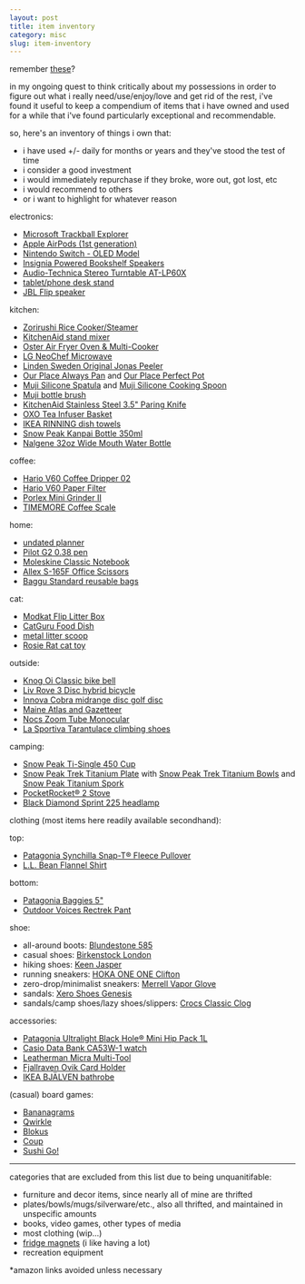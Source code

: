 ```yaml
---
layout: post
title: item inventory
category: misc
slug: item-inventory
---
```

remember [these](misc/buy)?

in my ongoing quest to think critically about my possessions in order to figure out what i really need/use/enjoy/love and get rid of the rest, i've found it useful to keep a compendium of items that i have owned and used for a while that i've found particularly exceptional and recommendable.

so, here's an inventory of things i own that:
- i have used +/- daily for months or years and they've stood the test of time
- i consider a good investment
- i would immediately repurchase if they broke, wore out, got lost, etc
- i would recommend to others
- or i want to highlight for whatever reason

electronics:
- [Microsoft Trackball Explorer](https://www.ebay.com/sch/i.html?_from=R40&_trksid=p2380057.m570.l1312&_nkw=microsoft+trackball+explorer&_sacat=3676)
- [Apple AirPods (1st generation)](https://www.apple.com/airpods-2nd-generation/)
- [Nintendo Switch - OLED Model](https://www.nintendo.com/switch/oled-model/)
- [Insignia Powered Bookshelf Speakers](https://www.insigniaproducts.com/pdp/NS-HBTSS116/5283401)
- [Audio-Technica Stereo Turntable AT-LP60X](https://www.audio-technica.com/en-us/at-lp60x)
- [tablet/phone desk stand](https://www.amazon.com/gp/product/B06XKCSJDB/ref=ppx_yo_dt_b_asin_title_o07_s00?ie=UTF8&th=1)
- [JBL Flip speaker](https://www.jbl.com/bluetooth-speakers/FLIP-6-.html)

kitchen:
- [Zorirushi Rice Cooker/Steamer](https://shop.zojirushi.com/products/nhs)
- [KitchenAid stand mixer](https://www.kitchenaid.com/countertop-appliances/stand-mixers/tilt-head-stand-mixers/p.classic-series-4.5-quart-tilt-head-stand-mixer.k45ssob.html?)
- [Oster Air Fryer Oven & Multi-Cooker](https://www.amazon.com/Oster-2086062-Fryer-Multi-Cooker-Black/dp/B07VTYHBGS/ref=asc_df_B07VTYHBGS/?tag=hyprod-20&linkCode=df0&hvadid=385178004433&hvpos=&hvnetw=g&hvrand=9536544361171914372&hvpone=&hvptwo=&hvqmt=&hvdev=c&hvdvcmdl=&hvlocint=&hvlocphy=9002575&hvtargid=pla-834277535453&psc=1&tag=&ref=&adgrpid=81511523994&hvpone=&hvptwo=&hvadid=385178004433&hvpos=&hvnetw=g&hvrand=9536544361171914372&hvqmt=&hvdev=c&hvdvcmdl=&hvlocint=&hvlocphy=9002575&hvtargid=pla-834277535453)
- [LG NeoChef Microwave](https://www.lg.com/us/cooking-appliances/lg-LMC0975ST-counter-top-microwave-oven)
- [Linden Sweden Original Jonas Peeler](https://www.lindensweden.com/original-jonas-peeler)
- [Our Place Always Pan](https://fromourplace.com/products/always-essential-cooking-pan?variant=32876763086923) and [Our Place Perfect Pot](https://fromourplace.com/products/perfect-pot?variant=40457445212354)
- [Muji Silicone Spatula](https://www.muji.us/products/silicone-spatula-l26cm-mcda0a) and [Muji Silicone Cooking Spoon](https://www.muji.us/products/silicone-cooking-spoon-l26cm-mcda0a?refSrc=7094568648894&nosto=productpage-nosto-4-copy)
- [Muji bottle brush](https://www.muji.us/products/sponge-with-handle-1)
- [KitchenAid Stainless Steel 3.5" Paring Knife](https://us.amazon.com/KitchenAid-KKFSS3PRST-Classic-Brushed-Stainless/dp/B01DKR4KKA)
- [OXO Tea Infuser Basket](https://www.oxo.com/oxo-tea-infuser-basket.html?gclid=CjwKCAjwiJqWBhBdEiwAtESPaHEG46If4viv1Q4E56M6XL9hJ3mxI_BFm9PMb4rSVI-DbTKa-H7mChoC1_oQAvD_BwE)
- [IKEA RINNING dish towels](https://www.ikea.com/us/en/p/rinnig-dish-towel-white-dark-gray-patterned-20476346/)
- [Snow Peak Kanpai Bottle 350ml](https://www.snowpeak.com/products/kanpai-bottle-350ml)
- [Nalgene 32oz Wide Mouth Water Bottle](https://nalgene.com/product/32oz-wide-mouth-sustain/?attribute_pa_color=clear)

coffee:
- [Hario V60 Coffee Dripper 02](https://www.hario-usa.com/products/v60-plastic-coffee-dripper-02?variant=32782967210117)
- [Hario V60 Paper Filter](https://www.hario-usa.com/collections/filters/products/copy-of-paper-filter-for-01-drippers?variant=32472393449605)
- [Porlex Mini Grinder II](https://www.porlexgrinders.com/products/porlex-mini-grinder-ii)
- [TIMEMORE Coffee Scale](https://www.beanground.com/timemore-black-mirror-review/)

home:
- [undated planner](https://www.amazon.com/gp/product/B07XX55Z9Q/ref=ppx_yo_dt_b_asin_title_o09_s00?ie=UTF8&psc=1)
- [Pilot G2 0.38 pen](http://pilotpen.us/brands/g2/g2/)
- [Moleskine Classic Notebook](https://www.moleskine.com/en-us/shop/notebooks/the-original/classic-notebook-black-9788883701122.html)
- [Allex S-165F Office Scissors](https://www.jetpens.com/Allex-S-165F-Office-Scissors-Fluorine-Coating/pd/24880)
- [Baggu Standard reusable bags](https://baggu.com/products/standard-baggu-black-2)

cat:
- [Modkat Flip Litter Box](https://modkat.com/products/flip-litter-box)
- [CatGuru Food Dish](https://www.cat-guru.com/products/round-cat-dish?variant=16360367947842)
- [metal litter scoop](https://www.amazon.com/gp/product/B07TQ5V9ZP/ref=ppx_yo_dt_b_asin_title_o07_s02?ie=UTF8&psc=1)
- [Rosie Rat cat toy](https://www.mothernaturepetsupply.com/Rosie_rat)

outside:
- [Knog Oi Classic bike bell](https://www.knog.com/product/oi-classic-small/)
- [Liv Rove 3 Disc hybrid bicycle](https://www.liv-cycling.com/us/rove-3-disc)
- [Innova Cobra midrange disc golf disc](https://www.liv-cycling.com/us/rove-3-disc)
- [Maine Atlas and Gazetteer](https://visitmaine.com/things-to-do/lighthouses-sightseeing/the-maine-atlas-and-gazetteer)
- [Nocs Zoom Tube Monocular](https://www.nocsprovisions.com/products/zoom-tube-8x32-monocular-telescope?variant=39359500484686)
- [La Sportiva Tarantulace climbing shoes](https://www.lasportivausa.com/tarantulace-womens.html)

camping:
- [Snow Peak Ti-Single 450 Cup](https://www.snowpeak.com/collections/drinkware/products/titanium-single-450-cup-mg-043)
- [Snow Peak Trek Titanium Plate](https://www.snowpeak.com/collections/tableware/products/trek-titanium-plate-stw-002t) with [Snow Peak Trek Titanium Bowls](https://www.snowpeak.com/collections/tableware/products/titanium-dining-set) and [Snow Peak Titanium Spork](https://www.snowpeak.com/collections/tableware/products/titanium-spork)
- [PocketRocket® 2 Stove](https://www.msrgear.com/stoves/canister-stoves/pocketrocket-2-stove/09884.html)
- [Black Diamond Sprint 225 headlamp](https://www.rei.com/product/162945/black-diamond-sprint-225-headlamp)

clothing (most items here readily available secondhand):

top:
- [Patagonia Synchilla Snap-T® Fleece Pullover](https://www.patagonia.com/product/mens-synchilla-snap-t-fleece-pullover/25450.html?dwvar_25450_color=OAT)
- [L.L. Bean Flannel Shirt](https://www.llbean.com/llb/shop/42272?page=scotch-plaid-flannel-shirt-traditional-fit&bc=516735-505538&feat=505538-GN3&csp=f&pos=1)

bottom:
- [Patagonia Baggies 5"](https://www.patagonia.com/product/womens-baggies-5-inch-inseam-shorts/57059.html?dwvar_57059_color=BLK&cgid=root)
- [Outdoor Voices Rectrek Pant](https://www.outdoorvoices.com/products/w-rectrek-pants?variant=34894684485)

shoe:
- all-around boots: [Blundestone 585](https://www.blundstone.com/rustic-brown-premium-leather-chelsea-boots-womens-style-585)
- casual shoes: [Birkenstock London](https://www.birkenstock.com/us/london-oiled-leather/london-heritage-oiledleather-0-eva-u_5326.html#gclid=CjwKCAjwiJqWBhBdEiwAtESPaMU86CBROhm36nE47lt-P_JAxw4wwa0bTMl-QZ67ZhyHDpO511gTBRoCejkQAvD_BwE)
- hiking shoes: [Keen Jasper](https://www.keenfootwear.com/p/1004347-8.5.html?gclsrc=aw.ds&&utm_source=google&utm_medium=cpc&utm_campaign=us_201006_os_ne_xx21_multi_b_xx_l_OutsideShopping&utm_term=119156290316-pla-295800756202&utm_content=504675792197&gclid=CjwKCAjwiJqWBhBdEiwAtESPaHEbF6Yuaf1nA_RVOmT89NpsKXVaIqEwMq5JKKeX3GzDYQlBeSAAyhoC3LwQAvD_BwE)
- running sneakers: [HOKA ONE ONE Clifton](https://www.hoka.com/en/us/womens-road/clifton-8/1119394.html)
- zero-drop/minimalist sneakers: [Merrell Vapor Glove](https://www.merrell.com/US/en/vapor-glove-5/48727W.html?dwvar_48727W_color=J135372#cgid=vapor-glove&start=1)
- sandals: [Xero Shoes Genesis](https://xeroshoes.com/shop/genesis/genesis-women/)
- sandals/camp shoes/lazy shoes/slippers: [Crocs Classic Clog](https://www.crocs.com/p/classic-clog/10001.html?cgid=footwear&cid=335#start=1)

accessories:
- [Patagonia Ultralight Black Hole® Mini Hip Pack 1L](https://www.patagonia.com/product/ultralight-black-hole-mini-hip-pack-1-liter/49447.html)
- [Casio Data Bank CA53W-1 watch](https://www.casio.com/us/watches/casio/product.CA-53W-1/)
- [Leatherman Micra Multi-Tool](https://www.leatherman.com/micra-20.html)
- [Fjallraven Ovik Card Holder](https://www.fjallraven.com/us/en-us/bags-gear/accessories/travel-accessories/ovik-card-holder?_t_q=&_t_hit.id=Luminos_Storefront_Web_Features_Catalog_Product_Domain_CommonProduct/CatalogContent_a811784d-945e-4b35-b1d2-cb370f58859f_en-US&_t_hit.pos=4&_t_tags=andquerymatch%2clanguage%3aen%2csiteid%3a162d49d9-f0ac-4d2d-a110-e8143f6ca828&v=F77308%3a%3a7323450091576)
- [IKEA BJÄLVEN bathrobe](https://www.ikea.com/us/en/p/bjaelven-bathrobe-beige-60512979/)

(casual) board games:
- [Bananagrams](https://boardgamegeek.com/boardgame/27225/bananagrams)
- [Qwirkle](https://boardgamegeek.com/boardgame/25669/qwirkle)
- [Blokus](https://boardgamegeek.com/boardgame/2453/blokus)
- [Coup](https://boardgamegeek.com/boardgame/131357/coup)
- [Sushi Go!](https://boardgamegeek.com/boardgame/133473/sushi-go)

***

categories that are excluded from this list due to being unquanitifable:
- furniture and decor items, since nearly all of mine are thrifted
- plates/bowls/mugs/silverware/etc., also all thrifted, and maintained in unspecific amounts
- books, video games, other types of media
- most clothing (wip...)
- [fridge magnets](misc/magnets) (i like having a lot)
- recreation equipment 

*amazon links avoided unless necessary